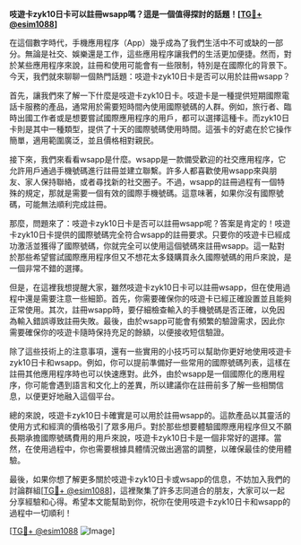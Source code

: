 **吱遊卡zyk10日卡可以註冊wsapp嗎？這是一個值得探討的話題！[[TG💪+ @esim1088](https://t.me/s/esim1088)]**

在這個數字時代，手機應用程序（App）幾乎成為了我們生活中不可或缺的一部分。無論是社交、娛樂還是工作，這些應用程序讓我們的生活更加便捷。然而，對於某些應用程序來說，註冊和使用可能會有一些限制，特別是在國際化的背景下。今天，我們就來聊聊一個熱門話題：吱遊卡zyk10日卡是否可以用於註冊wsapp？

首先，讓我們來了解一下什麼是吱遊卡zyk10日卡。吱遊卡是一種提供短期國際電話卡服務的產品，通常用於需要短時間內使用國際號碼的人群。例如，旅行者、臨時出國工作者或是想要嘗試國際應用程序的用戶，都可以選擇這種卡。而zyk10日卡則是其中一種類型，提供了十天的國際號碼使用時間。這張卡的好處在於它操作簡單，適用範圍廣泛，並且價格相對親民。

接下來，我們來看看wsapp是什麼。wsapp是一款備受歡迎的社交應用程序，它允許用戶通過手機號碼進行註冊並建立聯繫。許多人都喜歡使用wsapp來與朋友、家人保持聯絡，或者尋找新的社交圈子。不過，wsapp的註冊過程有一個特殊的規定，那就是需要一個有效的國際手機號碼。這意味著，如果你沒有國際號碼，可能無法順利完成註冊。

那麼，問題來了：吱遊卡zyk10日卡是否可以註冊wsapp呢？答案是肯定的！吱遊卡zyk10日卡提供的國際號碼完全符合wsapp的註冊要求。只要你的吱遊卡已經成功激活並獲得了國際號碼，你就完全可以使用這個號碼來註冊wsapp。這一點對於那些希望嘗試國際應用程序但又不想花太多錢購買永久國際號碼的用戶來說，是一個非常不錯的選擇。

但是，在這裡我想提醒大家，雖然吱遊卡zyk10日卡可以註冊wsapp，但在使用過程中還是需要注意一些細節。首先，你需要確保你的吱遊卡已經正確設置並且能夠正常使用。其次，註冊wsapp時，要仔細檢查輸入的手機號碼是否正確，以免因為輸入錯誤導致註冊失敗。最後，由於wsapp可能會有頻繁的驗證需求，因此你需要確保你的吱遊卡隨時保持充足的餘額，以便接收短信驗證。

除了這些技術上的注意事項，還有一些實用的小技巧可以幫助你更好地使用吱遊卡zyk10日卡和wsapp。例如，你可以提前準備好一些常用的國際號碼列表，這樣在註冊其他應用程序時也可以快速應對。此外，由於wsapp是一個國際化的應用程序，你可能會遇到語言和文化上的差異，所以建議你在註冊前多了解一些相關信息，以便更好地融入這個平台。

總的來說，吱遊卡zyk10日卡確實是可以用於註冊wsapp的。這款產品以其靈活的使用方式和經濟的價格吸引了眾多用戶。對於那些想要體驗國際應用程序但又不願長期承擔國際號碼費用的用戶來說，吱遊卡zyk10日卡是一個非常好的選擇。當然，在使用過程中，你也需要根據具體情況做出適當的調整，以確保最佳的使用體驗。

最後，如果你想了解更多關於吱遊卡zyk10日卡或wsapp的信息，不妨加入我們的討論群組[[TG💪+ @esim1088](https://t.me/s/esim1088)]，這裡聚集了許多志同道合的朋友，大家可以一起分享經驗和心得。希望本文能幫助到你，祝你在使用吱遊卡zyk10日卡和wsapp的過程中一切順利！

[[TG💪+ @esim1088](https://t.me/s/esim1088) ![Image](https://i.postimg.cc/4NQfJmqS/Snipaste-2025-05-13-00-14-12.png)]